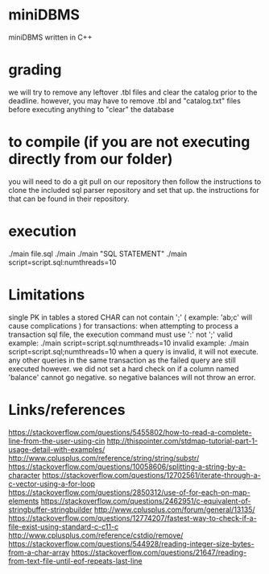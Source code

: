 # miniDBMS
miniDBMS written in C++

# grading
we will try to remove any leftover .tbl files and clear the catalog prior to the deadline.
however, you may have to remove .tbl and "catalog.txt" files before executing anything to "clear" the database

# to compile (if you are not executing directly from our folder)
you will need to do a git pull on our repository 
then follow the instructions to clone the included sql parser repository and set that up. the instructions for that can be found in their repository.


# execution
./main file.sql 
./main
./main "SQL STATEMENT"
./main script=script.sql:numthreads=10

# Limitations
single PK in tables
a stored CHAR can not contain ';' ( example: 'ab;c' will cause complications )
for transactions:
	when attempting to process a transaction sql file, the execution command must use ':' not ';'
		valid example: ./main script=script.sql:numthreads=10
		invalid example: ./main script=script.sql;numthreads=10
	when a query is invalid, it will not execute. any other queries in the same transaction as the failed query are still executed however.
	we did not set a hard check on if a column named 'balance' cannot go negative. so negative balances will not throw an error.

# Links/references
https://stackoverflow.com/questions/5455802/how-to-read-a-complete-line-from-the-user-using-cin
http://thispointer.com/stdmap-tutorial-part-1-usage-detail-with-examples/
http://www.cplusplus.com/reference/string/string/substr/
https://stackoverflow.com/questions/10058606/splitting-a-string-by-a-character
https://stackoverflow.com/questions/12702561/iterate-through-a-c-vector-using-a-for-loop
https://stackoverflow.com/questions/2850312/use-of-for-each-on-map-elements
https://stackoverflow.com/questions/2462951/c-equivalent-of-stringbuffer-stringbuilder
http://www.cplusplus.com/forum/general/13135/
https://stackoverflow.com/questions/12774207/fastest-way-to-check-if-a-file-exist-using-standard-c-c11-c
http://www.cplusplus.com/reference/cstdio/remove/
https://stackoverflow.com/questions/544928/reading-integer-size-bytes-from-a-char-array
https://stackoverflow.com/questions/21647/reading-from-text-file-until-eof-repeats-last-line